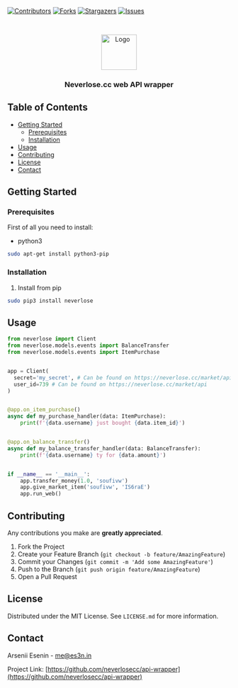 [![Contributors][contributors-shield]][contributors-url]
[![Forks][forks-shield]][forks-url]
[![Stargazers][stars-shield]][stars-url]
[![Issues][issues-shield]][issues-url]



<!-- PROJECT LOGO -->
<br />
<p align="center">
  <a href="https://github.com/neverlosecc/api-wrapper">
    <img src="https://forum.neverlose.cc/uploads/default/original/1X/c7436ed0aebdb99328a52a65f2ece15a2c58a9be.png" alt="Logo" height="80">
  </a>

  <h3 align="center">Neverlose.cc web API wrapper</h3>
</p>



<!-- TABLE OF CONTENTS -->
## Table of Contents

* [Getting Started](#getting-started)
  * [Prerequisites](#prerequisites)
  * [Installation](#installation)
* [Usage](#usage)
* [Contributing](#contributing)
* [License](#license)
* [Contact](#contact)



<!-- GETTING STARTED -->
## Getting Started


### Prerequisites

First of all you need to install:
* python3
```sh
sudo apt-get install python3-pip
```

### Installation

1. Install from pip
```bash
sudo pip3 install neverlose
```



<!-- USAGE EXAMPLES -->
## Usage

```python
from neverlose import Client
from neverlose.models.events import BalanceTransfer
from neverlose.models.events import ItemPurchase


app = Client(
  secret='my_secret', # Can be found on https://neverlose.cc/market/api
  user_id=739 # Can be found on https://neverlose.cc/market/api
)


@app.on_item_purchase()
async def my_purchase_handler(data: ItemPurchase):
    print(f'{data.username} just bought {data.item_id}')


@app.on_balance_transfer()
async def my_balance_transfer_handler(data: BalanceTransfer):
    print(f'{data.username} ty for {data.amount}')


if __name__ == '__main__':
    app.transfer_money(1.0, 'soufivw')
    app.give_market_item('soufivw', 'IS6raE')
    app.run_web()
```



<!-- CONTRIBUTING -->
## Contributing

Any contributions you make are **greatly appreciated**.

1. Fork the Project
2. Create your Feature Branch (`git checkout -b feature/AmazingFeature`)
3. Commit your Changes (`git commit -m 'Add some AmazingFeature'`)
4. Push to the Branch (`git push origin feature/AmazingFeature`)
5. Open a Pull Request



<!-- LICENSE -->
## License

Distributed under the MIT License. See `LICENSE.md` for more information.



<!-- CONTACT -->
## Contact

Arsenii Esenin - me@es3n.in

Project Link: [https://github.com/neverlosecc/api-wrapper](https://github.com/neverlosecc/api-wrapper)




<!-- MARKDOWN LINKS & IMAGES -->
[contributors-shield]: https://img.shields.io/github/contributors/neverlosecc/api-wrapper.svg?style=flat-square
[contributors-url]: https://github.com/neverlosecc/api-wrapper/graphs/contributors
[forks-shield]: https://img.shields.io/github/forks/neverlosecc/api-wrapper.svg?style=flat-square
[forks-url]: https://github.com/neverlosecc/api-wrapper/network/members
[stars-shield]: https://img.shields.io/github/stars/neverlosecc/api-wrapper.svg?style=flat-square
[stars-url]: https://github.com/neverlosecc/api-wrapper/stargazers
[issues-shield]: https://img.shields.io/github/issues/neverlosecc/api-wrapper.svg?style=flat-square
[issues-url]: https://github.com/neverlosecc/api-wrapper/issues
